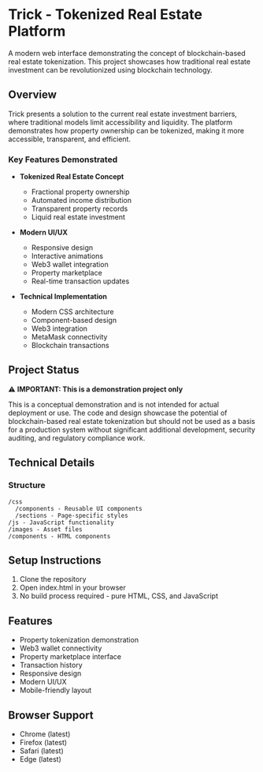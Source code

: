 # Trick - Tokenized Real Estate Platform

A modern web interface demonstrating the concept of blockchain-based real estate tokenization. This project showcases how traditional real estate investment can be revolutionized using blockchain technology.

## Overview

Trick presents a solution to the current real estate investment barriers, where traditional models limit accessibility and liquidity. The platform demonstrates how property ownership can be tokenized, making it more accessible, transparent, and efficient.

### Key Features Demonstrated

- **Tokenized Real Estate Concept**
  - Fractional property ownership
  - Automated income distribution
  - Transparent property records
  - Liquid real estate investment

- **Modern UI/UX**
  - Responsive design
  - Interactive animations
  - Web3 wallet integration
  - Property marketplace
  - Real-time transaction updates

- **Technical Implementation**
  - Modern CSS architecture
  - Component-based design
  - Web3 integration
  - MetaMask connectivity
  - Blockchain transactions

## Project Status

⚠️ **IMPORTANT: This is a demonstration project only**

This is a conceptual demonstration and is not intended for actual deployment or use. The code and design showcase the potential of blockchain-based real estate tokenization but should not be used as a basis for a production system without significant additional development, security auditing, and regulatory compliance work.

## Technical Details

### Structure

```
/css
  /components - Reusable UI components
  /sections - Page-specific styles
/js - JavaScript functionality
/images - Asset files
/components - HTML components
```

## Setup Instructions

1. Clone the repository
2. Open index.html in your browser
3. No build process required - pure HTML, CSS, and JavaScript

## Features

- Property tokenization demonstration
- Web3 wallet connectivity
- Property marketplace interface
- Transaction history
- Responsive design
- Modern UI/UX
- Mobile-friendly layout

## Browser Support

- Chrome (latest)
- Firefox (latest)
- Safari (latest)
- Edge (latest)
